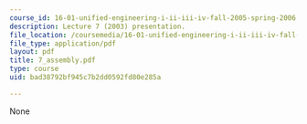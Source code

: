 ```yaml
---
course_id: 16-01-unified-engineering-i-ii-iii-iv-fall-2005-spring-2006
description: Lecture 7 (2003) presentation.
file_location: /coursemedia/16-01-unified-engineering-i-ii-iii-iv-fall-2005-spring-2006/bad38792bf945c7b2dd0592fd80e285a_7_assembly.pdf
file_type: application/pdf
layout: pdf
title: 7_assembly.pdf
type: course
uid: bad38792bf945c7b2dd0592fd80e285a

---
```

None